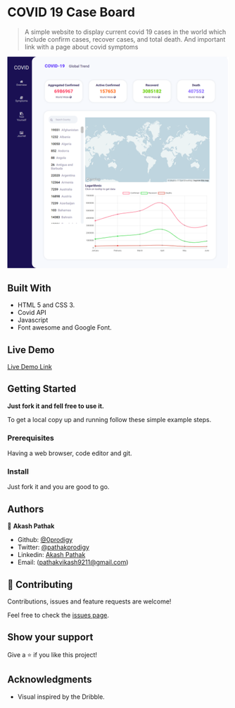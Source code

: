 # COVID 19 Case Board

> A simple website to display current covid 19 cases in the world which include confirm cases, recover cases, and total death. And important link with a page about covid symptoms

![screenshot](./image/screenshot.png)

## Built With

- HTML 5 and CSS 3.
- Covid API
- Javascript
- Font awesome and Google Font.

## Live Demo

[Live Demo Link](https://0prodigy.github.io/masai-sprint-3/)

## Getting Started

**Just fork it and fell free to use it.**

To get a local copy up and running follow these simple example steps.

### Prerequisites

Having a web browser, code editor and git.

### Install

Just fork it and you are good to go.

## Authors

👤 **Akash Pathak**

- Github: [@0prodigy](https://github.com/0prodigy)
- Twitter: [@pathakprodigy](https://twitter.com/pathakprodigy)
- Linkedin: [Akash Pathak](https://www.linkedin.com/in/akash-pathak-0796a7165)
- Email: (pathakvikash9211@gmail.com)

## 🤝 Contributing

Contributions, issues and feature requests are welcome!

Feel free to check the [issues page](https://github.com/0prodigy/masai-sprint-3/issues).

## Show your support

Give a ⭐️ if you like this project!

## Acknowledgments

- Visual inspired by the Dribble.

<!-- ## 📝 License -->

<!-- This project is [MIT](./LICENSE) licensed. -->
